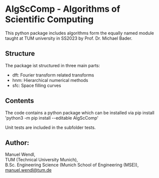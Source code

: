 # AlgScComp - Algorithms of Scientific Computing

This python package includes algorithms form the equally named module taught at TUM university in SS2023 by Prof. Dr. Michael Bader. 

## Structure 
The package ist structured in three main parts:
- dft: Fourier transform related transforms
- hnm: Hierarchical numerical methods
- sfc: Space filling curves

## Contents
The code contains a python package which can be installed via pip install 
'python3 -m pip install --editable AlgScComp'

Unit tests are included in the subfolder tests. 

## Author:
Manuel Wendl,  
TUM (Technical University Munich),  
B.Sc. Engineering Science (Munich School of Engineering (MSE)), 
manuel.wendl@tum.de
